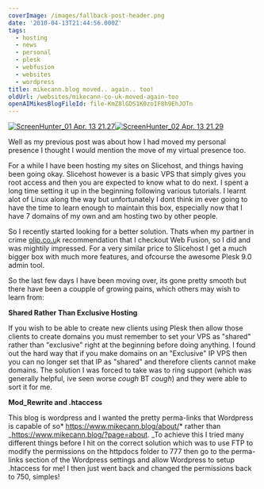 ```yaml
---
coverImage: /images/fallback-post-header.png
date: '2010-04-13T21:44:56.000Z'
tags:
  - hosting
  - news
  - personal
  - plesk
  - webfusion
  - websites
  - wordpress
title: mikecann.blog moved.. again.. too!
oldUrl: /websites/mikecann-co-uk-moved-again-too
openAIMikesBlogFileId: file-KmZ8lGDS1K0zoIF8h9EhJOTn
---
```


[![](/wp-content/uploads/2010/04/ScreenHunter_01-Apr.-13-21.27.jpg "ScreenHunter_01 Apr. 13 21.27")](/wp-content/uploads/2010/04/ScreenHunter_01-Apr.-13-21.27.jpg)[![](/wp-content/uploads/2010/04/ScreenHunter_02-Apr.-13-21.29.jpg "ScreenHunter_02 Apr. 13 21.29")](/wp-content/uploads/2010/04/ScreenHunter_02-Apr.-13-21.29.jpg)

Well as my previous post was about how I had moved my personal presence I thought I would mention the move of my virtual presence too.

<!-- more -->

For a while I have been hosting my sites on Slicehost, and things having been going okay. Slicehost however is a basic VPS that simply gives you root access and then you are expected to know what to do next. I spent a long time setting it up in the beginning following various tutorials. I learnt alot of Linux along the way but unfortunately I dont think im ever going to have the time to learn enough to maintain this box, especially now that I have 7 domains of my own and am hosting two by other people.

So I recently started looking for a better solution. Thats when my partner in crime [olip.co.u](https://olip.co.uk)k recommendation that I checkout Web Fusion, so I did and was mightily impressed. For a very similar price to Slicehost I get a much bigger box with much more features, and ofcourse the awesome Plesk 9.0 admin tool.

So the last few days I have been moving over, its gone pretty smooth but there have been a coupple of growing pains, which others may wish to learn from:

**Shared Rather Than Exclusive Hosting**

If you wish to be able to create new clients using Plesk then allow those clients to create domains you must remember to set your VPS as "shared" rather than "exclusive" right at the beginning before doing anything. I found out the hard way that if you make domains on an "Exclusive" IP VPS then you can no longer set that IP as "shared" and therefore clients cannot make domains. The solution I was forced to take was to ring support (which was generally helpful, ive seen worse _cough_ BT _cough_) and they were able to sort it for me.

**Mod_Rewrite and .htaccess**

This blog is wordpress and I wanted the pretty perma-links that Wordpress is capable of so* https://www.mikecann.blog/about/* rather than \_https://www.mikecann.blog/?page=about. \_To achieve this I tried many different things before I hit on the correct solution which was to use FTP to modify the permissions on the httpdocs folder to 777 then go to the perma-links section of the Wordpress settings and allow Wordpress to setup .htaccess for me! I then just went back and changed the permissions back to 750, simples!
